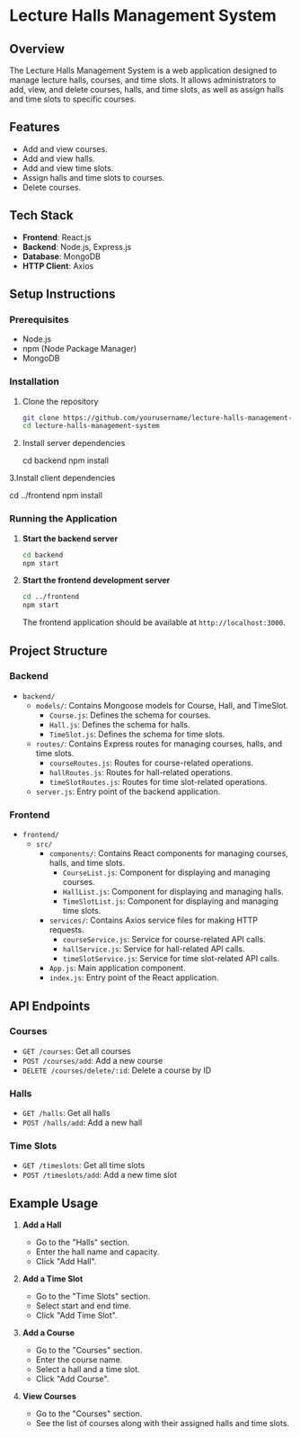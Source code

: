 # Lecture Halls Management System

## Overview

The Lecture Halls Management System is a web application designed to manage lecture halls, courses, and time slots. It allows administrators to add, view, and delete courses, halls, and time slots, as well as assign halls and time slots to specific courses.

## Features

- Add and view courses.
- Add and view halls.
- Add and view time slots.
- Assign halls and time slots to courses.
- Delete courses.

## Tech Stack

- **Frontend**: React.js
- **Backend**: Node.js, Express.js
- **Database**: MongoDB
- **HTTP Client**: Axios

## Setup Instructions

### Prerequisites

- Node.js
- npm (Node Package Manager)
- MongoDB

### Installation

1. Clone the repository

   ```bash
   git clone https://github.com/yourusername/lecture-halls-management-system.git
   cd lecture-halls-management-system
   
2. Install server dependencies

   cd backend
   npm install

3.Install client dependencies

  cd ../frontend
  npm install



### Running the Application

1. **Start the backend server**

   ```bash
   cd backend
   npm start
   ```

2. **Start the frontend development server**

   ```bash
   cd ../frontend
   npm start
   ```

   The frontend application should be available at `http://localhost:3000`.

## Project Structure

### Backend

- `backend/`
  - `models/`: Contains Mongoose models for Course, Hall, and TimeSlot.
    - `Course.js`: Defines the schema for courses.
    - `Hall.js`: Defines the schema for halls.
    - `TimeSlot.js`: Defines the schema for time slots.
  - `routes/`: Contains Express routes for managing courses, halls, and time slots.
    - `courseRoutes.js`: Routes for course-related operations.
    - `hallRoutes.js`: Routes for hall-related operations.
    - `timeSlotRoutes.js`: Routes for time slot-related operations.
  - `server.js`: Entry point of the backend application.

### Frontend

- `frontend/`
  - `src/`
    - `components/`: Contains React components for managing courses, halls, and time slots.
      - `CourseList.js`: Component for displaying and managing courses.
      - `HallList.js`: Component for displaying and managing halls.
      - `TimeSlotList.js`: Component for displaying and managing time slots.
    - `services/`: Contains Axios service files for making HTTP requests.
      - `courseService.js`: Service for course-related API calls.
      - `hallService.js`: Service for hall-related API calls.
      - `timeSlotService.js`: Service for time slot-related API calls.
    - `App.js`: Main application component.
    - `index.js`: Entry point of the React application.

## API Endpoints

### Courses

- `GET /courses`: Get all courses
- `POST /courses/add`: Add a new course
- `DELETE /courses/delete/:id`: Delete a course by ID

### Halls

- `GET /halls`: Get all halls
- `POST /halls/add`: Add a new hall

### Time Slots

- `GET /timeslots`: Get all time slots
- `POST /timeslots/add`: Add a new time slot

## Example Usage

1. **Add a Hall**
   - Go to the "Halls" section.
   - Enter the hall name and capacity.
   - Click "Add Hall".

2. **Add a Time Slot**
   - Go to the "Time Slots" section.
   - Select start and end time.
   - Click "Add Time Slot".

3. **Add a Course**
   - Go to the "Courses" section.
   - Enter the course name.
   - Select a hall and a time slot.
   - Click "Add Course".

4. **View Courses**
   - Go to the "Courses" section.
   - See the list of courses along with their assigned halls and time slots.

